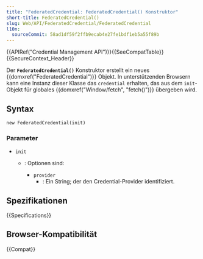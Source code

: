 ```yaml
---
title: "FederatedCredential: FederatedCredential() Konstruktor"
short-title: FederatedCredential()
slug: Web/API/FederatedCredential/FederatedCredential
l10n:
  sourceCommit: 58ad1df59f2ffb9ecab4e27fe1bdf1eb5a55f89b
---
```


{{APIRef("Credential Management API")}}{{SeeCompatTable}}{{SecureContext_Header}}

Der **`FederatedCredential()`**
Konstruktor erstellt ein neues {{domxref("FederatedCredential")}} Objekt. In unterstützenden Browsern kann eine Instanz dieser Klasse das `credential` erhalten, das aus dem `init`-Objekt für globales {{domxref("Window/fetch", "fetch()")}} übergeben wird.

## Syntax

```js-nolint
new FederatedCredential(init)
```

### Parameter

- `init`

  - : Optionen sind:

    - `provider`
      - : Ein String; der den Credential-Provider identifiziert.

## Spezifikationen

{{Specifications}}

## Browser-Kompatibilität

{{Compat}}
